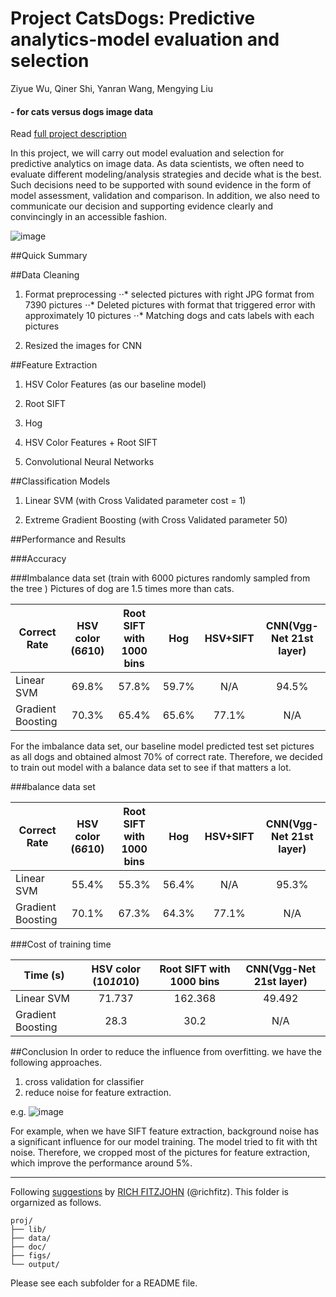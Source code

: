 # Project CatsDogs: Predictive analytics-model evaluation and selection

Ziyue Wu, Qiner Shi, Yanran Wang, Mengying Liu

#### - for cats versus dogs image data

Read [full project description](doc/project3_desc.md)

In this project, we will carry out model evaluation and selection for predictive analytics on image data. As data scientists, we often need to evaluate different modeling/analysis strategies and decide what is the best. Such decisions need to be supported with sound evidence in the form of model assessment, validation and comparison. In addition, we also need to communicate our decision and supporting evidence clearly and convincingly in an accessible fashion.

![image](https://i.ytimg.com/vi/8Ryo8Pf4NNE/hqdefault.jpg)

##Quick Summary 

##Data Cleaning
1. Format preprocessing
⋅⋅* selected pictures with right JPG format from 7390 pictures
⋅⋅* Deleted pictures with format that triggered error with approximately 10 pictures
⋅⋅* Matching dogs and cats labels with each pictures

2. Resized the images for CNN


##Feature Extraction 
1. HSV Color Features (as our baseline model) 

2. Root SIFT

3. Hog

4. HSV Color Features + Root SIFT

5. Convolutional Neural Networks 


##Classification Models 

1. Linear SVM (with Cross Validated parameter cost = 1)

2. Extreme Gradient Boosting (with Cross Validated parameter 50)

##Performance and Results

###Accuracy 

###Imbalance data set (train with 6000 pictures randomly sampled from the tree ) 
Pictures of dog are 1.5 times more than cats.

| Correct Rate     | HSV color (6*6*10)| Root SIFT with 1000 bins| Hog |HSV+SIFT|CNN(Vgg-Net 21st layer)|
| -----------------|:-----------------:| :----------------------:|:---:|:------:|:---------------------:|
| Linear SVM       | 69.8%			   | 57.8% 				     |59.7%| N/A	|94.5%					|		
| Gradient Boosting| 70.3% 			   | 65.4%					 |65.6%| 77.1%	|N/A     				|

For the imbalance data set, our baseline model predicted test set pictures as all dogs and obtained almost 70% of correct rate. Therefore, we decided to train out model with a balance data set to see if that matters a lot.

###balance data set 

| Correct Rate     | HSV color (6*6*10)| Root SIFT with 1000 bins| Hog |HSV+SIFT|CNN(Vgg-Net 21st layer)|
| -----------------|:-----------------:| :----------------------:|:---:|:------:|:---------------------:|
| Linear SVM       | 55.4%			   | 55.3% 				     |56.4%| N/A	|95.3%					|		
| Gradient Boosting| 70.1% 			   | 67.3%					 |64.3%| 77.1%	|N/A     				|

###Cost of training time

| Time (s)    	   | HSV color (10*10*10)| Root SIFT with 1000 bins|CNN(Vgg-Net 21st layer)|
| -----------------|:-------------------:| :----------------------:|:---------------------:|
| Linear SVM       | 71.737		   	  	 | 162.368				   |49.492				   |		
| Gradient Boosting| 28.3   	 		 | 30.2 				   |N/A     			   |


##Conclusion
In order to reduce the influence from overfitting. 
we have the following approaches.
1.	cross validation for classifier
2.	reduce noise for feature extraction. 

e.g.
![image](https://raw.githubusercontent.com/TZstatsADS/cycle3cvd-team1/master/lib/1.pic.jpg)

For example, when we have SIFT feature extraction, background noise has a significant influence for our model training.
The model tried to fit with tht noise. Therefore, we cropped most of the pictures for feature extraction, which improve the performance around 5%.












---
Following [suggestions](http://nicercode.github.io/blog/2013-04-05-projects/) by [RICH FITZJOHN](http://nicercode.github.io/about/#Team) (@richfitz). This folder is orgarnized as follows.

```
proj/
├── lib/
├── data/
├── doc/
├── figs/
└── output/
```

Please see each subfolder for a README file.

